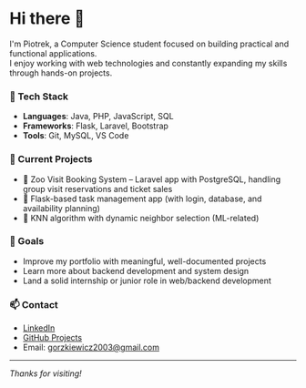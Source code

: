 # Hi there 👋

I'm Piotrek, a Computer Science student focused on building practical and functional applications.  
I enjoy working with web technologies and constantly expanding my skills through hands-on projects.

### 🔧 Tech Stack
- **Languages**: Java, PHP, JavaScript, SQL
- **Frameworks**: Flask, Laravel, Bootstrap
- **Tools**: Git, MySQL, VS Code

### 🚀 Current Projects
- 🐘 Zoo Visit Booking System – Laravel app with PostgreSQL, handling group visit reservations and ticket sales 
- 🐍 Flask-based task management app (with login, database, and availability planning)
- 🧠 KNN algorithm with dynamic neighbor selection (ML-related)

### 🎯 Goals
- Improve my portfolio with meaningful, well-documented projects
- Learn more about backend development and system design
- Land a solid internship or junior role in web/backend development

### 📫 Contact
- [LinkedIn](https://linkedin.com/in/pgorzkiewicz)  
- [GitHub Projects](https://github.com/g0rzki?tab=repositories)  
- Email: gorzkiewicz2003@gmail.com

---

_Thanks for visiting!_
